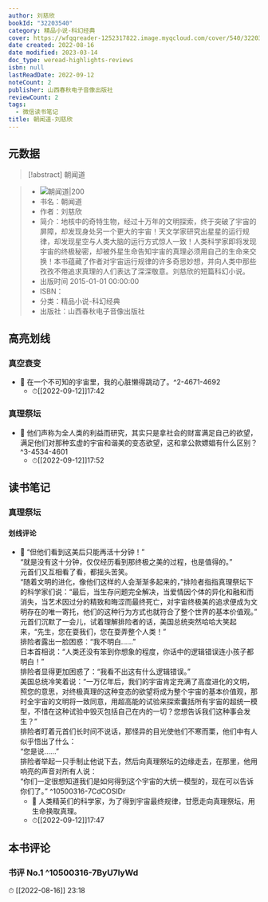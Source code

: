 ```yaml
---
author: 刘慈欣
bookId: "32203540"
category: 精品小说-科幻经典
cover: https://wfqqreader-1252317822.image.myqcloud.com/cover/540/32203540/t7_32203540.jpg
date created: 2022-08-16
date modified: 2023-03-14
doc_type: weread-highlights-reviews
isbn: null
lastReadDate: 2022-09-12
noteCount: 2
publisher: 山西春秋电子音像出版社
reviewCount: 2
tags:
  - 微信读书笔记
title: 朝闻道-刘慈欣
---
```


## 元数据

>[!abstract] 朝闻道

> - ![朝闻道|200](https://wfqqreader-1252317822.image.myqcloud.com/cover/540/32203540/t7_32203540.jpg)
> - 书名：朝闻道
> - 作者：刘慈欣
> - 简介：地核中的奇特生物，经过十万年的文明探索，终于突破了宇宙的屏障，却发现身处另一个更大的宇宙！天文学家研究出星星的运行规律，却发现星空与人类大脑的运行方式惊人一致！人类科学家即将发现宇宙的终极秘密，却被外星生命告知宇宙的真理必须用自己的生命来交换！本书蕴藏了作者对宇宙运行规律的许多奇思妙想，并向人类中那些孜孜不倦追求真理的人们表达了深深敬意。刘慈欣的短篇科幻小说。
> - 出版时间 2015-01-01 00:00:00
> - ISBN：
> - 分类：精品小说-科幻经典
> - 出版社：山西春秋电子音像出版社

## 高亮划线

### 真空衰变

- 📌 在一个不可知的宇宙里，我的心脏懒得跳动了。^2-4671-4692
	- ⏱[[2022-09-12]]17:42

### 真理祭坛

- 📌 他们声称为全人类的利益而研究，其实只是拿社会的财富满足自己的欲望，满足他们对那种玄虚的宇宙和谐美的变态欲望，这和拿公款嫖娼有什么区别？^3-4534-4601
	- ⏱[[2022-09-12]]17:52

## 读书笔记

### 真理祭坛

#### 划线评论

- 📌 “但他们看到这美后只能再活十分钟！”  
“就是没有这十分钟，仅仅经历看到那终极之美的过程，也是值得的。”  
元首们又互相看了看，都摇头苦笑。  
“随着文明的进化，像他们这样的人会渐渐多起来的，”排险者指指真理祭坛下的科学家们说：“最后，当生存问题完全解决，当爱情因个体的异化和融和而消失，当艺术因过分的精致和晦涩而最终死亡，对宇宙终极美的追求便成为文明存在的唯一寄托，他们的这种行为方式也就符合了整个世界的基本价值观。”  
元首们沉默了一会儿，试着理解排险者的话，美国总统突然哈哈大笑起来，“先生，您在耍我们，您在耍弄整个人类！”  
排险者露出一脸困惑：“我不明白……”  
日本首相说：“人类还没有笨到你想象的程度，你话中的逻辑错误连小孩子都明白！”  
排险者显得更加困惑了：“我看不出这有什么逻辑错误。”  
美国总统冷笑着说：“一万亿年后，我们的宇宙肯定充满了高度进化的文明，照您的意思，对终极真理的这种变态的欲望将成为整个宇宙的基本价值观，那时全宇宙的文明将一致同意，用超高能的试验来探索囊括所有宇宙的超统一模型，不惜在这种试验中毁灭包括自己在内的一切？您想告诉我们这种事会发生？”  
排险者盯着元首们长时间不说话，那怪异的目光使他们不寒而栗，他们中有人似乎悟出了什么：  
“您是说……”  
排险者举起一只手制止他说下去，然后向真理祭坛的边缘走去，在那里，他用响亮的声音对所有人说：  
“你们一定很想知道我们是如何得到这个宇宙的大统一模型的，现在可以告诉你们了。” ^10500316-7CdCOSIDr
	- 💭 人类精英们的科学家，为了得到宇宙最终规律，甘愿走向真理祭坛，用生命换取真理。
	- ⏱[[2022-09-12]]17:47

## 本书评论

### 书评 No.1 ^10500316-7ByU7lyWd

⏱ [[2022-08-16]] 23:18
